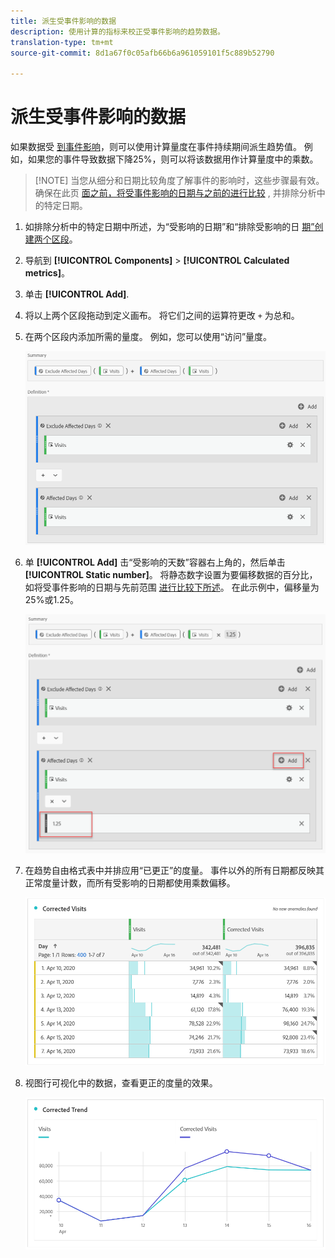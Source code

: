 ```yaml
---
title: 派生受事件影响的数据
description: 使用计算的指标来校正受事件影响的趋势数据。
translation-type: tm+mt
source-git-commit: 8d1a67f0c05afb66b6a961059101f5c889b52790

---
```



# 派生受事件影响的数据

如果数据受 [到事件影响](/help/technotes/event-impacted.md)，则可以使用计算量度在事件持续期间派生趋势值。 例如，如果您的事件导致数据下降25%，则可以将该数据用作计算量度中的乘数。

>[!NOTE] 当您从细分和日期比较角度了解事件的影响时，这些步骤最有效。 确保在此页 [面之前，将受事件影响的日期与之前的进行比较](/help/analyze/analysis-workspace/components/calendar-date-ranges/compare-event.md) , [](../c-segmentation/use-cases/exclude-date-range.md) 并排除分析中的特定日期。

1. 如排除分析中的特定日期中所述，为“受影响的日期”和“排除受影响的日 [期”创建两个区段](../c-segmentation/use-cases/exclude-date-range.md)。
2. 导航到 **[!UICONTROL Components]** > **[!UICONTROL Calculated metrics]**。
3. 单击 **[!UICONTROL Add]**.
4. 将以上两个区段拖动到定义画布。 将它们之间的运算符更改 `+` 为总和。
5. 在两个区段内添加所需的量度。 例如，您可以使用“访问”量度。

   ![区段构建器](assets/event_segment_builder.png)

6. 单 **[!UICONTROL Add]** 击“受影响的天数”容器右上角的，然后单击 **[!UICONTROL Static number]**。 将静态数字设置为要偏移数据的百分比，如将受事件影响的日期与先前范围 [进行比较下所述](/help/analyze/analysis-workspace/components/calendar-date-ranges/compare-event.md)。 在此示例中，偏移量为25%或1.25。

   ![静态数](assets/event_static_number.png)

7. 在趋势自由格式表中并排应用“已更正”的度量。 事件以外的所有日期都反映其正常度量计数，而所有受影响的日期都使用乘数偏移。

   ![更正的度量](assets/event_corrected.png)

8. 视图行可视化中的数据，查看更正的度量的效果。

   ![更正的行](assets/event_line.png)
